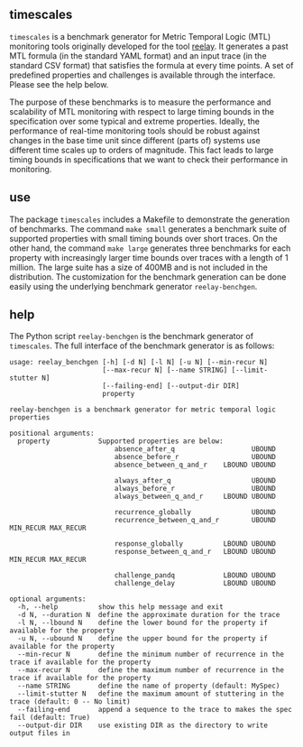 ## timescales

`timescales` is a benchmark generator for Metric Temporal Logic (MTL) monitoring tools originally developed for the tool [reelay](https://github.com/doganulus/reelay). It generates a past MTL formula (in the standard YAML format) and an input trace (in the standard CSV format) that satisfies the formula at every time points. A set of predefined properties and challenges is available through the interface. Please see the help below.

The purpose of these benchmarks is to measure the performance and scalability of MTL monitoring with respect to large timing bounds in the specification over some typical and extreme properties. Ideally, the performance of real-time monitoring tools should be robust against changes in the base time unit since different (parts of) systems use different time scales up to orders of magnitude. This fact leads to large timing bounds in specifications that we want to check their performance in monitoring.

## use

The package `timescales` includes a Makefile to demonstrate the generation of benchmarks. The command `make small` generates a benchmark suite of supported properties with small timing bounds over short traces. On the other hand, the command `make large` generates three benchmarks for each property with increasingly larger time bounds over traces with a length of 1 million. The large suite has a size of 400MB and is not included in the distribution. The customization for the benchmark generation can be done easily using the underlying benchmark generator `reelay-benchgen`.

## help

The Python script `reelay-benchgen` is the benchmark generator of `timescales`. The full interface of the benchmark generator is as follows:

    usage: reelay_benchgen [-h] [-d N] [-l N] [-u N] [--min-recur N]
                           [--max-recur N] [--name STRING] [--limit-stutter N]
                           [--failing-end] [--output-dir DIR]
                           property
     
    reelay-benchgen is a benchmark generator for metric temporal logic properties
     
    positional arguments:
      property            Supported properties are below:
                              absence_after_q                   UBOUND
                              absence_before_r                  UBOUND
                              absence_between_q_and_r    LBOUND UBOUND
     
                              always_after_q                    UBOUND
                              always_before_r                   UBOUND
                              always_between_q_and_r     LBOUND UBOUND
     
                              recurrence_globally               UBOUND
                              recurrence_between_q_and_r        UBOUND MIN_RECUR MAX_RECUR
     
                              response_globally          LBOUND UBOUND
                              response_between_q_and_r   LBOUND UBOUND MIN_RECUR MAX_RECUR
     
                              challenge_pandq            LBOUND UBOUND
                              challenge_delay            LBOUND UBOUND
     
    optional arguments:
      -h, --help          show this help message and exit
      -d N, --duration N  define the approximate duration for the trace
      -l N, --lbound N    define the lower bound for the property if available for the property
      -u N, --ubound N    define the upper bound for the property if available for the property
      --min-recur N       define the minimum number of recurrence in the trace if available for the property
      --max-recur N       define the maximum number of recurrence in the trace if available for the property
      --name STRING       define the name of property (default: MySpec)
      --limit-stutter N   define the maximum amount of stuttering in the trace (default: 0 -- No limit)
      --failing-end       append a sequence to the trace to makes the spec fail (default: True)
      --output-dir DIR    use existing DIR as the directory to write output files in